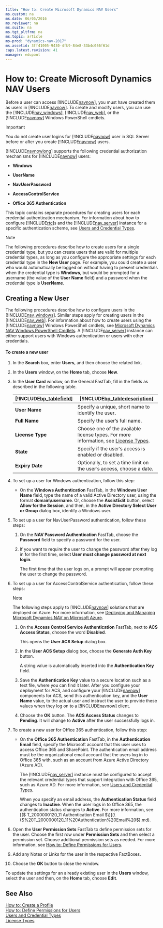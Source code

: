 ```yaml
---
title: "How to: Create Microsoft Dynamics NAV Users"
ms.custom: na
ms.date: 06/05/2016
ms.reviewer: na
ms.suite: na
ms.tgt_pltfrm: na
ms.topic: article
ms-prod: "dynamics-nav-2017"
ms.assetid: 3ff41005-9430-4fb9-84e8-33b4c056f61d
caps.latest.revision: 41
manager: edupont
---
```

# How to: Create Microsoft Dynamics NAV Users
Before a user can access [!INCLUDE[navnow](includes/navnow_md.md)], you must have created them as users in [!INCLUDE[navnow](includes/navnow_md.md)]. To create and modify users, you can use the [!INCLUDE[nav_windows](includes/nav_windows_md.md)], [!INCLUDE[nav_web](includes/nav_web_md.md)], or the [!INCLUDE[navnow](includes/navnow_md.md)] Windows PowerShell cmdlets.  
  
> [!IMPORTANT]  
>  You do not create user logins for [!INCLUDE[navnow](includes/navnow_md.md)] user in SQL Server before or after you create [!INCLUDE[navnow](includes/navnow_md.md)] users.  
  
 [!INCLUDE[navnowlong](includes/navnowlong_md.md)] supports the following credential authorization mechanisms for [!INCLUDE[navnow](includes/navnow_md.md)] users:  
  
-   **Windows**  
  
-   **UserName**  
  
-   **NavUserPassword**  
  
-   **AccessControlService**  
  
-   **Office 365 Authentication**  
  
 This topic contains separate procedures for creating users for each credential authentication mechanism. For information about how to configure [!INCLUDE[rtc](includes/rtc_md.md)]s and the [!INCLUDE[nav_server](includes/nav_server_md.md)] instance for a specific authentication scheme, see [Users and Credential Types](Users-and-Credential-Types.md).  
  
> [!NOTE]  
>  The following procedures describe how to create users for a single credential type, but you can create users that are valid for multiple credential types, as long as you configure the appropriate settings for each credential type in the **New User** page. For example, you could create a user who would automatically be logged on without having to present credentials when the credential type is **Windows**, but would be prompted for a username \(the value of the **User Name** field\) and a password when the credential type is **UserName**.  
  
## Creating a New User  
 The following procedures describe how to configure users in the [!INCLUDE[nav_windows](includes/nav_windows_md.md)]. Similar steps apply for creating users in the [!INCLUDE[nav_web](includes/nav_web_md.md)]. For information about how to create users using the [!INCLUDE[navnow](includes/navnow_md.md)] Windows PowerShell cmdlets, see [Microsoft Dynamics NAV Windows PowerShell Cmdlets](Microsoft-Dynamics-NAV-Windows-PowerShell-Cmdlets.md). A [!INCLUDE[nav_server](includes/nav_server_md.md)] instance can either support users with Windows authentication or users with other credentials.  
  
#### To create a new user  
  
1.  In the **Search** box, enter **Users**, and then choose the related link.  
  
2.  In the **Users** window, on the  **Home** tab, choose **New**.  
  
3.  In the **User Card** window, on the General FastTab, fill in the fields as described in the following table.  
  
    |[!INCLUDE[bp_tablefield](includes/bp_tablefield_md.md)]|[!INCLUDE[bp_tabledescription](includes/bp_tabledescription_md.md)]|  
    |---------------------------------|---------------------------------------|  
    |**User Name**|Specify a unique, short name to identify the user.|  
    |**Full Name**|Specify the user’s full name.|  
    |**License Type**|Choose one of the available license types. For more information, see [License Types](License-Types.md).|  
    |**State**|Specify if the user’s access is enabled or disabled.|  
    |**Expiry Date**|Optionally, to set a time limit on the user’s access, choose a date.|  
  
4.  To set up a user for Windows authentication, follow this step:  
  
    -   On the **Windows Authentication** FastTab, in the **Windows User Name** field, type the name of a valid Active Directory user, using the format **domain\\username**. Or, choose the **AssistEdit** button, select **Allow for the Session**, and then, in the **Active Directory Select User or Group** dialog box, identify a Windows user.  
  
5.  To set up a user for NavUserPassword authentication, follow these steps:  
  
    1.  On the **NAV Password Authentication** FastTab, choose the **Password** field to specify a password for the user.  
  
    2.  If you want to require the user to change the password after they log in for the first time, select **User must change password at next login**.  
  
         The first time that the user logs on, a prompt will appear prompting the user to change the password.  
  
6.  To set up a user for AccessControlService authentication, follow these steps:  
  
    > [!NOTE]  
    >  The following steps apply to [!INCLUDE[navnow](includes/navnow_md.md)] solutions that are deployed on Azure. For more information, see [Deploying and Managing Microsoft Dynamics NAV on Microsoft Azure](Deploying-and-Managing-Microsoft-Dynamics-NAV-on-Microsoft-Azure.md).  
  
    1.  On the **Access Control Service Authentication** FastTab, next to **ACS Access Status**, choose the word **Disabled**.  
  
         This opens the **User ACS Setup** dialog box.  
  
    2.  In the **User ACS Setup** dialog box, choose the **Generate Auth Key** button.  
  
         A string value is automatically inserted into the **Authentication Key** field.  
  
    3.  Save the **Authentication Key** value to a secure location such as a text file, where you can find it later. After you configure your deployment for ACS, and configure your [!INCLUDE[navnow](includes/navnow_md.md)] components for ACS, send this authentication key, and the **User Name** value, to the actual user and instruct the user to provide these values when they log on to a [!INCLUDE[navnow](includes/navnow_md.md)] client.  
  
    4.  Choose the **OK** button. The **ACS Access Status** changes to **Pending**. It will change to **Active** after the user successfully logs in.  
  
7.  To create a new user for Office 365 authentication, follow this step:  
  
    -   On the **Office 365 Authentication** FastTab, in the **Authentication Email** field, specify the Microsoft account that this user uses to access Office 365 and SharePoint. The authentication email address must be the organizational email account that the users log in to Office 365 with, such as an account from Azure Active Directory \(Azure AD\).  
  
         The [!INCLUDE[nav_server](includes/nav_server_md.md)] instance must be configured to accept the relevant credential types that support integration with Office 365, such as Azure AD. For more information, see [Users and Credential Types](Users-and-Credential-Types.md).  
  
         When you specify an email address, the **Authentication Status** field changes to **Inactive**. When the user logs in to Office 365, the authentication status changes to **Active**. For more information, see [\($ T\_2000000120\_11 Authentication Email $\)](\($%20T_2000000120_11%20Authentication%20Email%20$\).md).  
  
8.  Open the **User Permission Sets** FastTab to define permission sets for the user. Choose the first row under **Permission Sets** and then select a permission set. Choose additional permission sets as needed. For more information, see [How to: Define Permissions for Users](How-to--Define%20Permissions%20for%20Users.md).  
  
9. Add any Notes or Links for the user in the respective FactBoxes.  
  
10. Choose the **OK** button to close the window.  
  
 To update the settings for an already existing user in the **Users** window, select the user and then, on the **Home** tab, choose **Edit**.  
  
## See Also  
 [How to: Create a Profile](How-to--Create%20a%20Profile.md)   
 [How to: Define Permissions for Users](How-to--Define%20Permissions%20for%20Users.md)   
 [Users and Credential Types](Users-and-Credential-Types.md)   
 [License Types](License-Types.md)